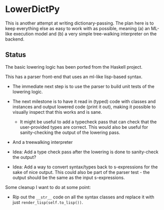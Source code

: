 # LowerDictPy

This is another attempt at writing dictionary-passing. The plan here is to keep everything else as
easy to work with as possible, meaning (a) an ML-like execution model and (b) a very simple
tree-walking interpreter on the backend.


## Status

The basic lowering logic has been ported from the Haskell project.

This has a parser front-end that uses an ml-like lisp-based syntax.

- The immediate next step is to use the parser to build unit tests of the lowering logic.
- The next milestone is to have it read in (typed) code with classes and instances and output
  lowered code (print it out), making it possible to visually inspect that this works and is sane.
    - It might be useful to add a typecheck pass that can check that the user-provided types are
      correct. This would also be useful for sanity-checking the output of the lowering pass.

- And a treewalking interpreter
- Idea: Add a type check pass after the lowering is done to sanity-check the output?
- Idea: Add a way to convert syntax/types back to s-expressions for the sake of nice output. This
  could also be part of the parser test - the output should be the same as the input s-expressions.


Some cleanup I want to do at some point:

- Rip out the `__str__` code on all the syntax classes and replace it with just
  `render_lisp(self.to_lisp())`.
